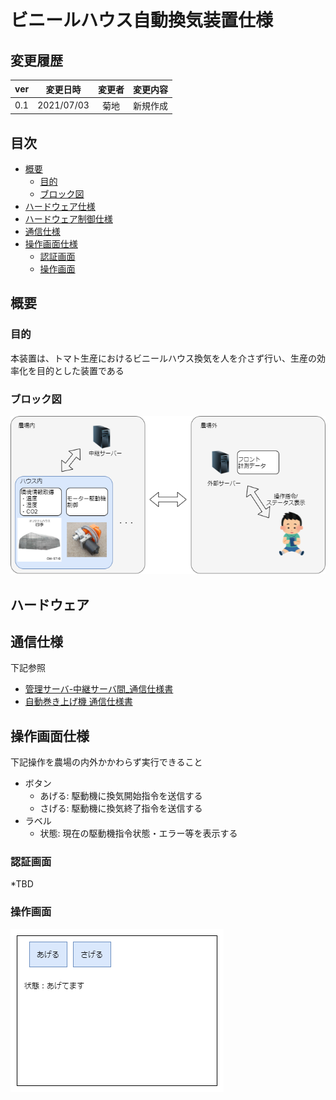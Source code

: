 # ビニールハウス自動換気装置仕様

## 変更履歴
| ver | 変更日時 | 変更者 | 変更内容 |
|:----|:--------:|:------:|:---------|
| 0.1 | 2021/07/03 | 菊地 | 新規作成 |

## 目次
- [概要](#概要)
  - [目的](#目的)
  - [ブロック図](#ブロック図)
- [ハードウェア仕様](#中継サーバ→管理サーバ)
- [ハードウェア制御仕様](#管理サーバ→中継サーバ)
- [通信仕様](#通信仕様)
- [操作画面仕様](#操作画面仕様)
  - [認証画面](#認証画面)
  - [操作画面](#操作画面)

## 概要
### 目的
本装置は、トマト生産におけるビニールハウス換気を人を介さず行い、生産の効率化を目的とした装置である
### ブロック図
![overview](image_全体仕様/overall.png)  
## ハードウェア

## 通信仕様
下記参照
- [管理サーバ-中継サーバ間_通信仕様書](https://github.com/Kyokko-OB-Team/Document/blob/master/specifications/%E7%AE%A1%E7%90%86%E3%82%B5%E3%83%BC%E3%83%90-%E4%B8%AD%E7%B6%99%E3%82%B5%E3%83%BC%E3%83%90%E9%96%93_%E9%80%9A%E4%BF%A1%E4%BB%95%E6%A7%98%E6%9B%B8.md)
- [自動巻き上げ機 通信仕様書](https://github.com/Kyokko-OB-Team/Document/blob/master/specifications/%E8%87%AA%E5%8B%95%E5%B7%BB%E3%81%8D%E4%B8%8A%E3%81%92%E6%A9%9F_%E9%80%9A%E4%BF%A1%E4%BB%95%E6%A7%98%E6%9B%B8.md)

## 操作画面仕様
下記操作を農場の内外かかわらず実行できること
 - ボタン
   - あげる: 駆動機に換気開始指令を送信する
   - さげる: 駆動機に換気終了指令を送信する
 - ラベル
   - 状態: 現在の駆動機指令状態・エラー等を表示する
### 認証画面
*TBD
### 操作画面
![overview](image_全体仕様/front.png)

